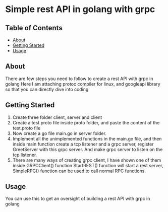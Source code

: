 # Simple rest API in golang with grpc

## Table of Contents

- [About](#about)
- [Getting Started](#getting_started)
- [Usage](#usage)

## About <a name = "about"></a>

There are few steps you need to follow to create a rest API with grpc in golang
Here I am attaching protoc compiler for linux, and googleapi library so that you can directly dive into coding 

## Getting Started <a name = "getting_started"></a>

1. Create three folder client, server and client
2. Create a test.proto file inside proto folder, and paste the content of the test.proto file
3. Now create a go file main.go in server folder.
4. Implement all the unimplemented functions in the main.go file, 
   and then inside main function create a tcp listener and a grpc server, 
   register GreetServer with this grpc server. 
   And make grpc server to listen on the tcp listener.
5. There are many ways of creating grpc client, I have shown one of them inside GRPCClient() function
   StartREST() function will start a rest server, 
   SimpleRPC() function can be used to call normal RPC functions.


## Usage <a name = "usage"></a>

You can use this to get an oversight of building a rest API with grpc in golang
